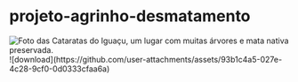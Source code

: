 # projeto-agrinho-desmatamento
<img src="cataratas-do-iguacu.jpg" alt="Foto das Cataratas do Iguaçu, um lugar com muitas árvores e mata nativa preservada.">
![download](https://github.com/user-attachments/assets/93b1c4a5-027e-4c28-9cf0-0d0333cfaa6a)
